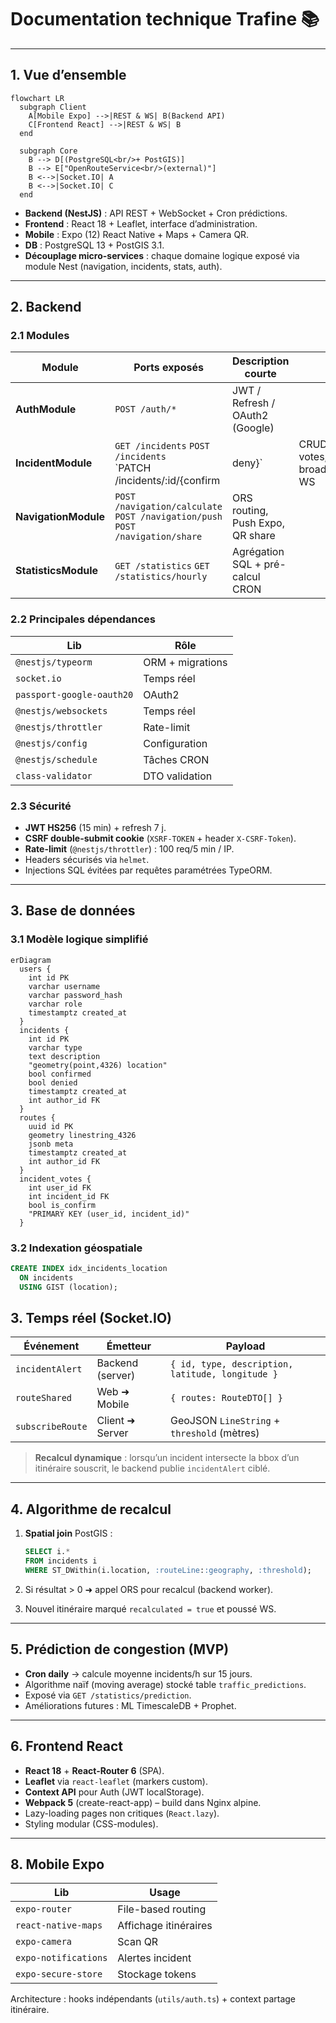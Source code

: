 # Documentation technique Trafine 📚

---

## 1. Vue d’ensemble

```mermaid
flowchart LR
  subgraph Client
    A[Mobile Expo] -->|REST & WS| B(Backend API)
    C[Frontend React] -->|REST & WS| B
  end

  subgraph Core
    B --> D[(PostgreSQL<br/>+ PostGIS)]
    B --> E["OpenRouteService<br/>(external)"]
    B <-->|Socket.IO| A
    B <-->|Socket.IO| C
  end
````

* **Backend (NestJS)** : API REST + WebSocket + Cron prédictions.
* **Frontend** : React 18 + Leaflet, interface d’administration.
* **Mobile** : Expo (12) React Native + Maps + Camera QR.
* **DB** : PostgreSQL 13 + PostGIS 3.1.
* **Découplage micro-services** : chaque domaine logique exposé via module Nest (navigation, incidents, stats, auth).

---

## 2. Backend

### 2.1 Modules

| Module               | Ports exposés                                                                         | Description courte               |                               |
| -------------------- | ------------------------------------------------------------------------------------- | -------------------------------- | ----------------------------- |
| **AuthModule**       | `POST /auth/*`                                                                        | JWT / Refresh / OAuth2 (Google)  |                               |
| **IncidentModule**   | `GET /incidents` `POST /incidents`<br/>\`PATCH /incidents/\:id/{confirm               | deny}\`                          | CRUD + votes, broadcasting WS |
| **NavigationModule** | `POST /navigation/calculate`<br/>`POST /navigation/push`<br/>`POST /navigation/share` | ORS routing, Push Expo, QR share |                               |
| **StatisticsModule** | `GET /statistics` `GET /statistics/hourly`                                            | Agrégation SQL + pré-calcul CRON |                               |

### 2.2 Principales dépendances

| Lib                       | Rôle                 |
| ------------------------- | -------------------- |
| `@nestjs/typeorm`         | ORM + migrations     |
| `socket.io`               | Temps réel           |
| `passport-google-oauth20` | OAuth2               |
| `@nestjs/websockets`      | Temps réel           |
| `@nestjs/throttler`       | Rate-limit           |
| `@nestjs/config`          | Configuration        |
| `@nestjs/schedule`        | Tâches CRON          |
| `class-validator`         | DTO validation       |

### 2.3 Sécurité

* **JWT HS256** (15 min) + refresh 7 j.
* **CSRF double-submit cookie** (`XSRF-TOKEN` + header `X-CSRF-Token`).
* **Rate-limit** (`@nestjs/throttler`) : 100 req/5 min / IP.
* Headers sécurisés via `helmet`.
* Injections SQL évitées par requêtes paramétrées TypeORM.

---

## 3. Base de données

### 3.1 Modèle logique simplifié

```mermaid
erDiagram
  users {
    int id PK
    varchar username
    varchar password_hash
    varchar role
    timestamptz created_at
  }
  incidents {
    int id PK
    varchar type
    text description
    "geometry(point,4326) location"
    bool confirmed
    bool denied
    timestamptz created_at
    int author_id FK
  }
  routes {
    uuid id PK
    geometry linestring_4326
    jsonb meta
    timestamptz created_at
    int author_id FK
  }
  incident_votes {
    int user_id FK
    int incident_id FK
    bool is_confirm
    "PRIMARY KEY (user_id, incident_id)"
  }
```

### 3.2 Indexation géospatiale

```sql
CREATE INDEX idx_incidents_location
  ON incidents
  USING GIST (location);
```

## 3. Temps réel (Socket.IO)

| Événement        | Émetteur         | Payload                                          |
| ---------------- | ---------------- | ------------------------------------------------ |
| `incidentAlert`  | Backend (server) | `{ id, type, description, latitude, longitude }` |
| `routeShared`    | Web ➜ Mobile     | `{ routes: RouteDTO[] }`                         |
| `subscribeRoute` | Client ➜ Server  | GeoJSON `LineString` + `threshold` (mètres)      |

> **Recalcul dynamique** : lorsqu’un incident intersecte la bbox
> d’un itinéraire souscrit, le backend publie `incidentAlert` ciblé.

---

## 4. Algorithme de recalcul

1. **Spatial join** PostGIS :

   ```sql
   SELECT i.*
   FROM incidents i
   WHERE ST_DWithin(i.location, :routeLine::geography, :threshold);
   ```
2. Si résultat > 0 ➜ appel ORS pour recalcul (backend worker).
3. Nouvel itinéraire marqué `recalculated = true` et poussé WS.

---

## 5. Prédiction de congestion (MVP)

* **Cron daily** → calcule moyenne incidents/h sur 15 jours.
* Algorithme naïf (moving average) stocké table `traffic_predictions`.
* Exposé via `GET /statistics/prediction`.
* Améliorations futures : ML TimescaleDB + Prophet.

---

## 6. Frontend React

* **React 18** + **React-Router 6** (SPA).
* **Leaflet** via `react-leaflet` (markers custom).
* **Context API** pour Auth (JWT localStorage).
* **Webpack 5** (create-react-app) – build dans Nginx alpine.
* Lazy-loading pages non critiques (`React.lazy`).
* Styling modular (CSS-modules).

---

## 8. Mobile Expo

| Lib                  | Usage                 |
| -------------------- | --------------------- |
| `expo-router`        | File-based routing    |
| `react-native-maps`  | Affichage itinéraires |
| `expo-camera`        | Scan QR               |
| `expo-notifications` | Alertes incident      |
| `expo-secure-store`  | Stockage tokens       |

Architecture : hooks indépendants (`utils/auth.ts`) + context partage itinéraire.
